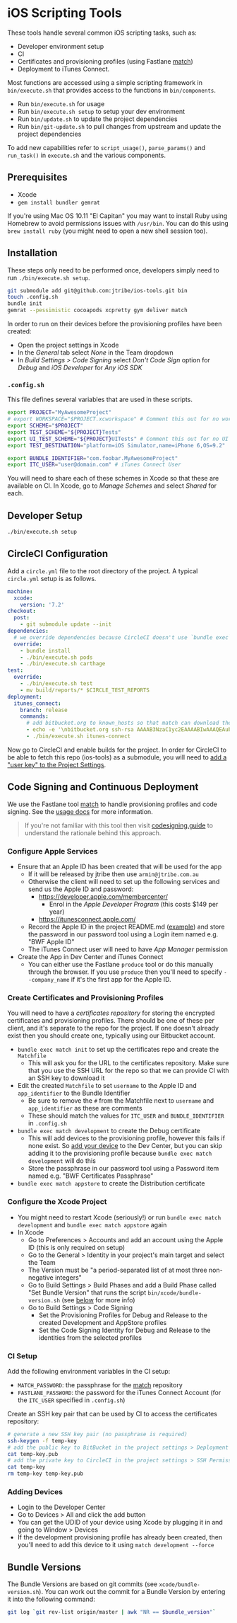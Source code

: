 # iOS Scripting Tools

These tools handle several common iOS scripting tasks, such as:

- Developer environment setup
- CI
- Certificates and provisioning profiles (using Fastlane [match](https://github.com/fastlane/match))
- Deployment to iTunes Connect.

Most functions are accessed using a simple scripting framework in `bin/execute.sh` that provides access
to the functions in `bin/components`.

- Run `bin/execute.sh` for usage
- Run `bin/execute.sh setup` to setup your dev environment
- Run `bin/update.sh` to update the project dependencies
- Run `bin/git-update.sh` to pull changes from upstream and update the project dependencies

To add new capabilities refer to `script_usage()`, `parse_params()` and `run_task()` in `execute.sh`
and the various components.

## Prerequisites

- Xcode
- `gem install bundler gemrat`

If you're using Mac OS 10.11 "El Capitan" you may want to install Ruby using Homebrew to avoid
permissions issues with `/usr/bin`. You can do this using `brew install ruby` (you might need to
open a new shell session too).

## Installation

These steps only need to be performed once, developers simply need to run `./bin/execute.sh setup`.

```sh
git submodule add git@github.com:jtribe/ios-tools.git bin
touch .config.sh
bundle init
gemrat --pessimistic cocoapods xcpretty gym deliver match
```

In order to run on their devices before the provisioning profiles have been created:

- Open the project settings in Xcode
- In the _General_ tab select _None_ in the Team dropdown
- In _Build Settings > Code Signing_ select _Don't Code Sign_ option for _Debug_ and _iOS Developer_ for _Any iOS SDK_

### `.config.sh`

This file defines several variables that are used in these scripts.

```sh
export PROJECT="MyAwesomeProject"
# export WORKSPACE="$PROJECT.xcworkspace" # Comment this out for no workspace
export SCHEME="$PROJECT"
export TEST_SCHEME="${PROJECT}Tests"
export UI_TEST_SCHEME="${PROJECT}UITests" # Comment this out for no UI tests
export TEST_DESTINATION="platform=iOS Simulator,name=iPhone 6,OS=9.2"

export BUNDLE_IDENTIFIER="com.foobar.MyAwesomeProject"
export ITC_USER="user@domain.com" # iTunes Connect User
```

You will need to share each of these schemes in Xcode so that
these are available on CI. In Xcode, go to _Manage Schemes_ and select _Shared_ for each.

## Developer Setup

```bash
./bin/execute.sh setup
```

## CircleCI Configuration

Add a `circle.yml` file to the root directory of the project. A typical `circle.yml` setup is as
follows.

```yaml
machine:
  xcode:
    version: '7.2'
checkout:
  post:
    - git submodule update --init
dependencies:
  # we override dependencies because CircleCI doesn't use `bundle exec` when calling `pod install`
  override:
    - bundle install
    - ./bin/execute.sh pods
    - ./bin/execute.sh carthage
test:
  override:
    - ./bin/execute.sh test
    - mv build/reports/* $CIRCLE_TEST_REPORTS
deployment:
  itunes_connect:
    branch: release
    commands:
      # add bitbucket.org to known_hosts so that match can download the certificates repo
      - echo -e '\nbitbucket.org ssh-rsa AAAAB3NzaC1yc2EAAAABIwAAAQEAubiN81eDcafrgMeLzaFPsw2kNvEcqTKl/VqLat/MaB33pZy0y3rJZtnqwR2qOOvbwKZYKiEO1O6VqNEBxKvJJelCq0dTXWT5pbO2gDXC6h6QDXCaHo6pOHGPUy+YBaGQRGuSusMEASYiWunYN0vCAI8QaXnWMXNMdFP3jHAJH0eDsoiGnLPBlBp4TNm6rYI74nMzgz3B9IikW4WVK+dc8KZJZWYjAuORU3jc1c/NPskD2ASinf8v3xnfXeukU0sJ5N6m5E8VLjObPEO+mN2t/FZTMZLiFqPWc/ALSqnMnnhwrNi2rbfg/rd/IpL8Le3pSBne8+seeFVBoGqzHM9yXw==' >> ~/.ssh/known_hosts
      - ./bin/execute.sh itunes-connect
```

Now go to CircleCI and enable builds for the project. In order for CircleCI to be able to fetch this
repo (ios-tools) as a submodule, you will need to [add a "user key" to the Project
Settings](https://circleci.com/docs/external-resources).

## Code Signing and Continuous Deployment

We use the Fastlane tool [match](https://github.com/fastlane/match) to handle provisioning profiles
and code signing. See the [usage docs](https://github.com/fastlane/match#usage) for more information.

> If you're not familiar with this tool then visit [codesigning.guide](https://codesigning.guide/)
to understand the rationale behind this approach.

### Configure Apple Services

- Ensure that an Apple ID has been created that will be used for the app
	- If it will be released by jtribe then use `armin@jtribe.com.au`
	- Otherwise the client will need to set up the following services and send us the Apple ID and password:
		- https://developer.apple.com/membercenter/
			- Enrol in the _Apple Developer Program_ (this costs $149 per year)
		- https://itunesconnect.apple.com/
	- Record the Apple ID in the project README.md
	  ([example](https://github.com/jtribe/whispir-ios/blob/master/README.md)) and store the password in
		our password tool using a Login item named e.g. "BWF Apple ID"
  - The iTunes Connect user will need to have _App Manager_ permission
- Create the App in Dev Center and iTunes Connect
	- You can either use the Fastlane `produce` tool or do this manually through the browser. If you use `produce` then
    you'll need to specify `--company_name` if it's the first app for the Apple ID.

### Create Certificates and Provisioning Profiles

You will need to have a _certificates repository_ for storing the encrypted certificates and provisioning profiles. There should be one of these per client, and it's separate to the repo for the project. If one doesn't already exist then you should create one, typically using our Bitbucket account.

- `bundle exec match init` to set up the certificates repo and create the `Matchfile`
  - This will ask you for the URL to the certificates repository. Make sure that you use the SSH URL for the repo so that we can provide CI with an SSH key to download it
- Edit the created `Matchfile` to set `username` to the Apple ID and `app_identifier` to the Bundle Identifier
  - Be sure to remove the `#` from the Matchfile next to `username` and `app_identifier` as these are comments
  - These should match the values for `ITC_USER` and `BUNDLE_IDENTIFIER` in `.config.sh`
- `bundle exec match development` to create the Debug certificate
	- This will add devices to the provisioning profile, however this fails if none exist. So [add your
    device](#adding-devices) to the Dev Center, but you can skip adding it to the provisioning profile
		because `bundle exec match development` will do this
  - Store the passphrase in our password tool using a Password item named e.g. "BWF Certificates Passphrase"
- `bundle exec match appstore` to create the Distribution certificate

### Configure the Xcode Project

- You might need to restart Xcode (seriously!) or run `bundle exec match development` and `bundle exec match appstore` again
- In Xcode
	- Go to Preferences > Accounts and add an account using the Apple ID (this is only required on setup)
	- Go to the General > Identity in your project's main target and select the Team
    - The Version must be "a period-separated list of at most three non-negative integers"
  - Go to Build Settings > Build Phases and add a Build Phase called "Set Bundle Version" that runs
    the script `bin/xcode/bundle-version.sh` (see [below](#bundle-versions) for more info)
  - Go to Build Settings > Code Signing
  	- Set the Provisioning Profiles for Debug and Release to the created Development and AppStore profiles
  	- Set the Code Signing Identity for Debug and Release to the identities from the selected profiles

### CI Setup

Add the following environment variables in the CI setup:

- `MATCH_PASSWORD`: the passphrase for the [match](https://github.com/fastlane/match) repository
- `FASTLANE_PASSWORD`: the password for the iTunes Connect Account (for the `ITC_USER` specified in `.config.sh`)

Create an SSH key pair that can be used by CI to access the certificates repository:

```sh
# generate a new SSH key pair (no passphrase is required)
ssh-keygen -f temp-key
# add the public key to BitBucket in the project settings > Deployment keys
cat temp-key.pub
# add the private key to CircleCI in the project settings > SSH Permissions
cat temp-key
rm temp-key temp-key.pub
```

### Adding Devices

- Login to the Developer Center
- Go to Devices > All and click the add button
- You can get the UDID of your device using Xcode by plugging it in and going to Window > Devices
- If the development provisioning profile has already been created, then you'll need to add this
	device to it using `match development --force`

## Bundle Versions

The Bundle Versions are based on git commits (see `xcode/bundle-version.sh`). You can work out the
commit for a Bundle Version by entering it into the following command:

```bash
git log `git rev-list origin/master | awk "NR == $bundle_version"`
```
